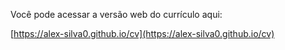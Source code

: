 Você pode acessar a versão web do currículo aqui:

[https://alex-silva0.github.io/cv](https://alex-silva0.github.io/cv)
